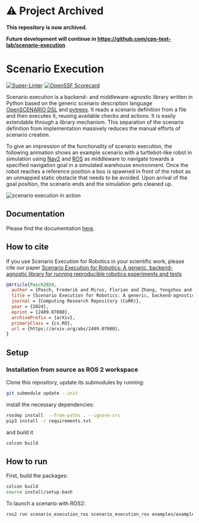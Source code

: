 # :warning: Project Archived

**This repository is now archived.**

**Future development will continue in https://github.com/cps-test-lab/scenario-execution**

# Scenario Execution

[![Super-Linter](https://github.com/IntelLabs/Scenario_Execution/actions/workflows/scan.yml/badge.svg)](https://github.com/marketplace/actions/super-linter)
[![OpenSSF Scorecard](https://api.scorecard.dev/projects/github.com/IntelLabs/scenario_execution/badge)](https://scorecard.dev/viewer/?uri=github.com/IntelLabs/scenario_execution)

Scenario execution is a backend- and middleware-agnostic library written in Python based on the generic scenario description language [OpenSCENARIO DSL](https://www.asam.net/standards/detail/openscenario-dsl/) and [pytrees](https://py-trees.readthedocs.io/en/devel/).
It reads a scenario definition from a file and then executes it, reusing available checks and actions. It is easily extendable through a library mechanism.
This separation of the scenario definition from implementation massively reduces the manual efforts of scenario creation.

To give an impression of the functionality of scenario execution, the following animation shows an example scenario with a turtlebot-like robot in simulation using [Nav2](https://github.com/ros-planning/navigation2) and [ROS](https://ros.org/) as middleware to navigate towards a specified navigation goal in a simulated warehouse environment.
Once the robot reaches a reference position a box is spawned in front of the robot as an unmapped static obstacle that needs to be avoided.
Upon arrival of the goal position, the scenario ends and the simulation gets cleaned up.

![scenario execution in action](docs/images/scenario.gif "in action")

## Documentation

Please find the documentation [here](https://intellabs.github.io/scenario_execution).

## How to cite

If you use Scenario Execution for Robotics in your scientific work, please cite our paper [Scenario Execution for Robotics: A generic, backend-agnostic library for running reproducible robotics experiments and tests](https://arxiv.org/pdf/2409.07080)

```bibtex
@Article{Pasch2024,
  author = {Pasch, Frederik and Mirus, Florian and Zhang, Yongzhou and Scholl, Kay-Ulrich},
  title = {Scenario Execution for Robotics: A generic, backend-agnostic library for running reproducible robotics experiments and tests},
  journal = {Computing Research Repository (CoRR)},
  year = {2024},
  eprint = {2409.07080},
  archivePrefix = {arXiv},
  primaryClass = {cs.RO},
  url = {https://arxiv.org/abs/2409.07080},
}
```

## Setup

### Installation from source as ROS 2 workspace

Clone this repository, update its submodules by running:

```bash
git submodule update --init
```

install the necessary dependencies:

```bash
rosdep install  --from-paths . --ignore-src
pip3 install -r requirements.txt
```

and build it

```bash
colcon build
```

## How to run

First, build the packages:

```bash
colcon build
source install/setup.bash
```

To launch a scenario with ROS2:

```bash
ros2 run scenario_execution_ros scenario_execution_ros examples/example_scenario/hello_world.osc -t
```

